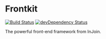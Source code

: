 # Frontkit

[![Build Status](https://travis-ci.org/injoin/frontkit.svg?branch=master)](https://travis-ci.org/injoin/frontkit)
[![devDependency Status](https://david-dm.org/injoin/frontkit/dev-status.svg)](https://david-dm.org/injoin/frontkit#info=devDependencies)

The powerful front-end framework from InJoin.